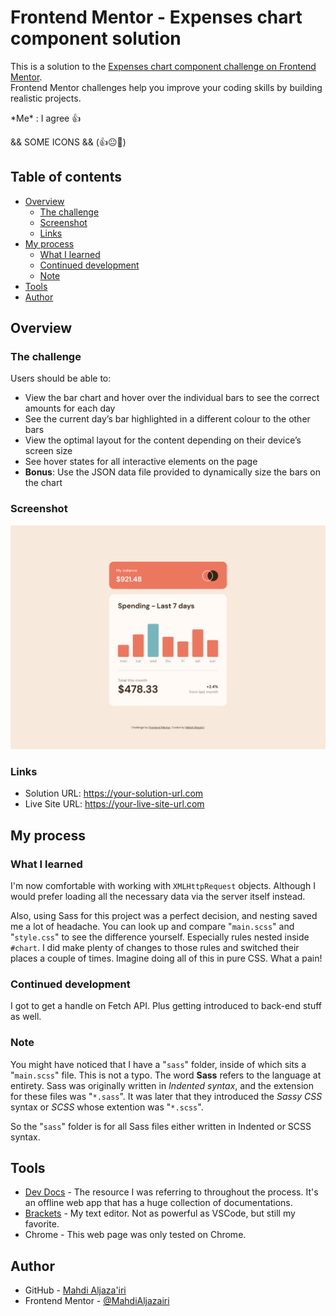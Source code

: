 # Frontend Mentor - Expenses chart component solution

This is a solution to the [Expenses chart component challenge on Frontend Mentor](https://www.frontendmentor.io/challenges/expenses-chart-component-e7yJBUdjwt).  
Frontend Mentor challenges help you improve your coding skills by building realistic projects. 

\*Me\* : I agree 👍

&& SOME ICONS && (👍😐🙂)

## Table of contents

- [Overview](#overview)
  - [The challenge](#the-challenge)
  - [Screenshot](#screenshot)
  - [Links](#links)
- [My process](#my-process)
  - [What I learned](#what-i-learned)
  - [Continued development](#continued-development)
  - [Note](#note)
- [Tools](#tools)
- [Author](#author)

## Overview

### The challenge

Users should be able to:

- View the bar chart and hover over the individual bars to see the correct amounts for each day
- See the current day’s bar highlighted in a different colour to the other bars
- View the optimal layout for the content depending on their device’s screen size
- See hover states for all interactive elements on the page
- **Bonus**: Use the JSON data file provided to dynamically size the bars on the chart

### Screenshot

![My Fabulous Work!](./screenshot.png)

### Links

- Solution URL: <https://your-solution-url.com>
- Live Site URL: <https://your-live-site-url.com>

## My process

### What I learned

I'm now comfortable with working with `XMLHttpRequest` objects. Although I would prefer loading all the necessary data via the server itself instead.

Also, using Sass for this project was a perfect decision, and nesting saved me a lot of headache. You can look up and compare "`main.scss`" and "`style.css`" to see the difference yourself. Especially rules nested inside `#chart`. I did make plenty of changes to those rules and switched their places a couple of times. Imagine doing all of this in pure CSS. What a pain!

### Continued development

I got to get a handle on Fetch API. Plus getting introduced to back-end stuff as well.

### Note

You might have noticed that I have a "`sass`" folder, inside of which sits a "`main.scss`" file. This is not a typo. The word **Sass** refers to the language at entirety. Sass was originally written in *Indented syntax*, and the extension for these files was "`*.sass`". It was later that they introduced the *Sassy CSS* syntax or *SCSS* whose extention was "`*.scss`".

So the "`sass`" folder is for all Sass files either written in Indented or SCSS syntax.

## Tools

- [Dev Docs](https://devdocs.io) - The resource I was referring to throughout the process. It's an offline web app that has a huge collection of documentations.
- [Brackets](https://brackets.io) - My text editor. Not as powerful as VSCode, but still my favorite.
- Chrome - This web page was only tested on Chrome. 

## Author

- GitHub - [Mahdi Aljaza'iri](https://github.com/MahdiAljazairi)
- Frontend Mentor - [@MahdiAljazairi](https://www.frontendmentor.io/profile/MahdiAljazairi)
